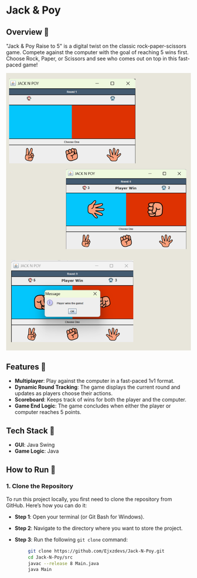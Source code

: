 # Jack & Poy

## Overview 📌
"Jack & Poy Raise to 5" is a digital twist on the classic rock-paper-scissors game. Compete against the computer with the goal of reaching 5 wins first. Choose Rock, Paper, or Scissors and see who comes out on top in this fast-paced game!

![Logo](overview.png)
## Features 📌
- **Multiplayer**: Play against the computer in a fast-paced 1v1 format.
- **Dynamic Round Tracking**: The game displays the current round and updates as players choose their actions.
- **Scoreboard**: Keeps track of wins for both the player and the computer.
- **Game End Logic**: The game concludes when either the player or computer reaches 5 points.

## Tech Stack 📌
- **GUI**: Java Swing
- **Game Logic**: Java

## How to Run 📌

### 1. Clone the Repository

To run this project locally, you first need to clone the repository from GitHub. Here’s how you can do it:

- **Step 1**: Open your terminal (or Git Bash for Windows).
- **Step 2**: Navigate to the directory where you want to store the project.
- **Step 3**: Run the following `git clone` command:

   ```bash
        git clone https://github.com/Ejxzdevs/Jack-N-Poy.git
        cd Jack-N-Poy/src
        javac --release 8 Main.java
        java Main

